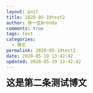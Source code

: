 ```yaml
---
layout: post
title: 2020-05-19test2
author: 徐一玄Brenda
comments: true
tags: test
categories:
  - 博文
permalink: 2020-05-19test2
date: 2020-05-19 13:42:42
updated: 2020-05-19 13:42:42
---
```

<font size=5 style="font-weight:bold">这是第二条测试博文</font>
